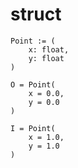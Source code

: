 # struct

```
Point := (
    x: float, 
    y: float
)
```

```
O = Point(
    x = 0.0,
    y = 0.0
)

I = Point(
    x = 1.0,
    y = 1.0
)
```
